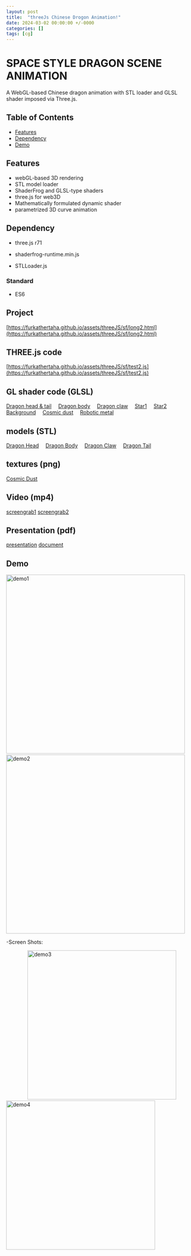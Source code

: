 ```yaml
---
layout: post
title:  "threeJs Chinese Drogon Animation!"
date: 2024-03-02 00:00:00 +/-0000
categories: []
tags: [cg]
---
```


# SPACE STYLE DRAGON SCENE ANIMATION

A WebGL-based Chinese dragon animation with STL loader and GLSL shader imposed via Three.js. 

## Table of Contents

- [Features](#features)
- [Dependency](#Dependency) 
- [Demo](#demo)
<!-- - [Usage](#usage) -->
<!-- [Contributing](#contributing) -->
<!-- [License](#license) -->
<!-- [Acknowledgements](#acknowledgements) -->

## Features

- webGL-based 3D rendering
- STL model loader
- ShaderFrog and GLSL-type shaders
- three.js for web3D
- Mathematically formulated dynamic shader
- parametrized 3D curve animation

## Dependency

* three.js r71

* shaderfrog-runtime.min.js

* STLLoader.js

### Standard
* ES6 


## Project 
[https://furkathertaha.github.io/assets/threeJS/sf/long2.html](https://furkathertaha.github.io/assets/threeJS/sf/long2.html)

## THREE.js code 
[https://furkathertaha.github.io/assets/threeJS/sf/test2.js](https://furkathertaha.github.io/assets/threeJS/sf/test2.js)
## GL shader code (GLSL)
[Dragon head & tail](https://furkathertaha.github.io/assets/threeJS/sf/MeronSoda_s_BRDF.json)`  `
[Dragon body](https://furkathertaha.github.io/assets/threeJS/sf/MeronSoda_s_BRDF_copper.json)`  `
[Dragon claw](https://furkathertaha.github.io/assets/threeJS/sf/MeronSoda_s_BRDF_red.json)`  `
[Star1](https://furkathertaha.github.io/assets/threeJS/sf/Fork_of_New_Composed_Shader.json)`  `
[Star2](https://furkathertaha.github.io/assets/threeJS/sf/Sun.json)`  `
[Background](https://furkathertaha.github.io/assets/threeJS/sf/Star_Field.json)`  `
[Cosmic dust](https://furkathertaha.github.io/assets/threeJS/sf/dash/0.json)`  `
[Robotic metal](https://furkathertaha.github.io/assets/threeJS/sf/Funny_Bunny.json)
## models (STL)
[Dragon Head](https://furkathertaha.github.io/assets/threeJS/sf/tou.stl)`  `
[Dragon Body](https://furkathertaha.github.io/assets/threeJS/sf/bodyy.stl)`  `
[Dragon Claw](https://furkathertaha.github.io/assets/threeJS/sf/jiao.stl)`  `
[Dragon Tail](https://furkathertaha.github.io/assets/threeJS/sf/wei.stl)
## textures (png)
[Cosmic Dust](https://furkathertaha.github.io/assets/threeJS/sf/thumb_contrast-noise.png)

## Video (mp4)
[screengrab1](https://furkathertaha.github.io/assets/videos/long2.mp4)
[screengrab2](https://furkathertaha.github.io/assets/videos/long1.mp4)

## Presentation (pdf)
[presentation]()
[document]()
 
## Demo

<img src="https://github.com/Furkathertaha/personal_cdn/blob/main/l2.gif" alt="demo1" width="480"  /> `   ` <img src="https://github.com/Furkathertaha/personal_cdn/blob/main/l1.gif" alt="demo2" width="480"  /> 

-Screen Shots:

`        ` <img src="https://github.com/Furkathertaha/personal_cdn/blob/main/l2.png" alt="demo3" width="400" />  `     `   <img src="https://github.com/Furkathertaha/personal_cdn/blob/main/l1.png" alt="demo4" width="400"  />

